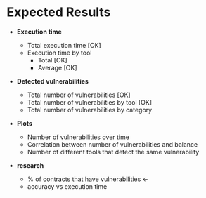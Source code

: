 # Expected Results

- **Execution time**
    - Total execution time [OK]
    - Execution time by tool
        - Total [OK]
        - Average [OK]

- **Detected vulnerabilities**
    - Total number of vulnerabilities [OK]
    - Total number of vulnerabilities by tool [OK]
    - Total number of vulnerabilities by category

- **Plots**
    - Number of vulnerabilities over time
    - Correlation between number of vulnerabilities and balance
    - Number of different tools that detect the same vulnerability

- **research**
    - % of contracts that have vulnerabilities <-
    - accuracy vs execution time
